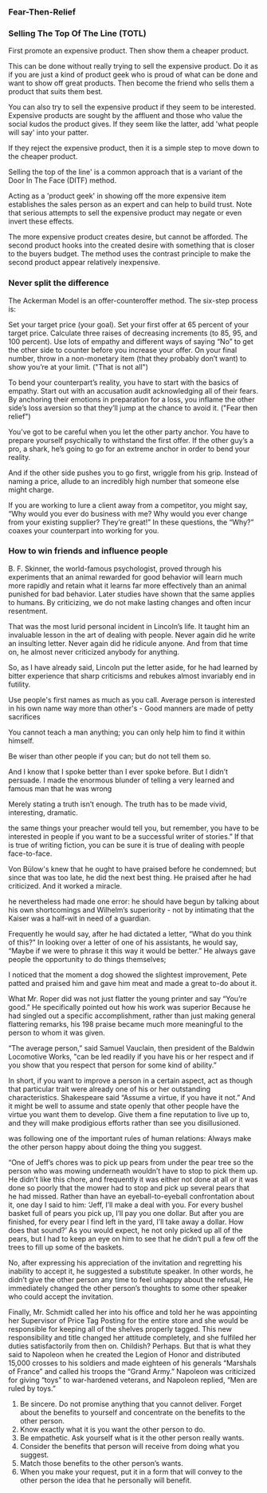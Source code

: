 ### Fear-Then-Relief 

### Selling The Top Of The Line (TOTL)

First promote an expensive product. Then show them a cheaper product.

This can be done without really trying to sell the expensive product. Do it as if you are just a kind of product geek who is proud of what can be done and want to show off great products. Then become the friend who sells them a product that suits them best.

You can also try to sell the expensive product if they seem to be interested. Expensive products are sought by the affluent and those who value the social kudos the product gives. If they seem like the latter, add 'what people will say' into your patter.

If they reject the expensive product, then it is a simple step to move down to the cheaper product.

Selling the top of the line' is a common approach that is a variant of the Door In The Face (DITF) method.

Acting as a 'product geek' in showing off the more expensive item establishes the sales person as an expert and can help to build trust. Note that serious attempts to sell the expensive product may negate or even invert these effects.

The more expensive product creates desire, but cannot be afforded. The second product hooks into the created desire with something that is closer to the buyers budget. The method uses the contrast principle to make the second product appear relatively inexpensive.

### Never split the difference

The Ackerman Model is an offer-counteroffer method. The six-step process is:

Set your target price (your goal).
Set your first offer at 65 percent of your target price.
Calculate three raises of decreasing increments (to 85, 95, and 100 percent).
Use lots of empathy and different ways of saying “No” to get the other side to counter before you increase your offer.
On your final number, throw in a non-monetary item (that they probably don’t want) to show you’re at your limit. ("That is not all")

To bend your counterpart’s reality, you have to start with the basics of empathy. Start out with an accusation audit acknowledging all of their fears. By anchoring their emotions in preparation for a loss, you inflame the other side’s loss aversion so that they’ll jump at the chance to avoid it. ("Fear then relief")

You’ve got to be careful when you let the other party anchor. You have to prepare yourself psychically to withstand the first offer. If the other guy’s a pro, a shark, he’s going to go for an extreme anchor in order to bend your reality.

And if the other side pushes you to go first, wriggle from his grip. Instead of naming a price, allude to an incredibly high number that someone else might charge.

If you are working to lure a client away from a competitor, you might say, “Why would you ever do business with me? Why would you ever change from your existing supplier? They’re great!” In these questions, the “Why?” coaxes your counterpart into working for you.

### How to win friends and influence people

B. F. Skinner, the world-famous psychologist, proved through his experiments that an animal rewarded for good behavior will learn much more rapidly and retain what it learns far more effectively than an animal punished for bad behavior. Later studies have shown that the same applies to humans. By criticizing, we do not make lasting changes and often incur resentment.

That was the most lurid personal incident in Lincoln’s life. It taught him an invaluable lesson in the art of dealing with people. Never again did he write an insulting letter. Never again did he ridicule anyone. And from that time on, he almost never criticized anybody for anything.

So, as I have already said, Lincoln put the letter aside, for he had learned by bitter experience that sharp criticisms and rebukes almost invariably end in futility.

Use people's first names as much as you call. Average person is interested in his own name way more than other's - Good manners are made of petty sacrifices

You cannot teach a man anything; you can only help him to find it within himself.

Be wiser than other people if you can; but do not tell them so.

And I know that I spoke better than I ever spoke before. But I didn’t persuade. I made the enormous blunder of telling a very learned and famous man that he was wrong

Merely stating a truth isn’t enough. The truth has to be made vivid, interesting, dramatic.

the same things your preacher would tell you, but remember, you have to be interested in people if you want to be a successful writer of stories.”
If that is true of writing fiction, you can be sure it is true of dealing with people face-to-face.

Von Bülow's knew that he ought to have praised before he condemned; but since that was too late, he did the next best thing. He praised after he had criticized. And it worked a miracle.

he nevertheless had made one error: he should have begun by talking about his own shortcomings and Wilhelm’s superiority - not by intimating that the Kaiser was a half-wit in need of a guardian.

Frequently he would say, after he had dictated a letter, “What do you think of this?” In looking over a letter of one of his assistants, he would say, “Maybe if we were to phrase it this way it would be better.” He always gave people the opportunity to do things themselves;

I noticed that the moment a dog showed the slightest improvement, Pete patted and praised him and gave him meat and made a great to-do about it.

What Mr. Roper did was not just flatter the young printer and say “You’re good.” He specifically pointed out how his work was superior Because he had singled out a specific accomplishment, rather than just making general flattering remarks, his
198
praise became much more meaningful to the person to whom it was given.

“The average person,” said Samuel Vauclain, then president of the Baldwin Locomotive Works, "can be led readily if you have his or her respect and if you show that you respect that person for some kind of ability.”

In short, if you want to improve a person in a certain aspect, act as though that particular trait were already one of his or her outstanding characteristics. Shakespeare said “Assume a virtue, if you have it not.” And it might be well to assume and state openly that other people have the virtue you want them to develop. Give them a fine reputation to live up to, and they will make prodigious efforts rather than see you disillusioned.

was following one of the important rules of human relations: Always make the other person happy about doing the thing you suggest.

“One of Jeff’s chores was to pick up pears from under the pear tree so the person who was mowing underneath wouldn’t have to stop to pick them up. He didn’t like this chore, and frequently it was either not done at all or it was done so poorly that the mower had to stop and pick up several pears that he had missed. Rather than have an eyeball-to-eyeball confrontation about it, one day I said to him: ‘Jeff, I’ll make a deal with you. For every bushel basket full of pears you pick up, I’ll pay you one dollar. But after you are finished, for every pear I find left in the yard, I’ll take away a dollar. How does that sound?’ As you would expect, he not only picked up all of the pears, but I had to keep an eye on him to see that he didn’t pull a few off the trees to fill up some of the baskets.

No, after expressing his appreciation of the invitation and regretting his inability to accept it, he suggested a substitute speaker. In other words, he didn’t give the other person any time to feel unhappy about the refusal, He immediately changed the other person’s thoughts to some other speaker who could accept the invitation.

Finally, Mr. Schmidt called her into his office and told her he was appointing her Supervisor of Price Tag Posting for the entire store and she would be responsible for keeping all of the shelves properly tagged. This new responsibility and title changed her attitude completely, and she fulfiled her duties satisfactorily from then on.
Childish? Perhaps. But that is what they said to Napoleon when he created the Legion of Honor and distributed 15,000 crosses to his soldiers and made eighteen of his generals “Marshals of France” and called his troops the “Grand Army.” Napoleon was criticized for giving “toys” to war-hardened veterans, and Napoleon replied, “Men are ruled by toys.”

1. Be sincere. Do not promise anything that you cannot deliver. Forget about the benefits to yourself and concentrate on the benefits to the other person.
2. Know exactly what it is you want the other person to do.
3. Be empathetic. Ask yourself what is it the other person really wants.
4. Consider the benefits that person will receive from doing what you suggest.
5. Match those benefits to the other person’s wants.
6. When you make your request, put it in a form that will convey to the other person the idea that he personally will benefit.

